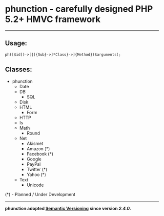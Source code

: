 # phunction - carefully designed PHP 5.2+ HMVC framework

<hr />

## Usage:

	ph([$id])->[{[{Sub}->]*Class}->]{Method}($arguments);

## Classes:

* phunction
   * Date
   * DB
      * SQL
   * Disk
   * HTML
      * Form
   * HTTP
   * Is
   * Math
      * Round
   * Net
      * Akismet
      * Amazon (*)
      * Facebook (*)
      * Google
      * PayPal
      * Twitter (*)
      * Yahoo (*)
   * Text
      * Unicode

(*) - Planned / Under Development

<hr />

**phunction adopted [Semantic Versioning](http://semver.org/) since version *2.4.0*.**